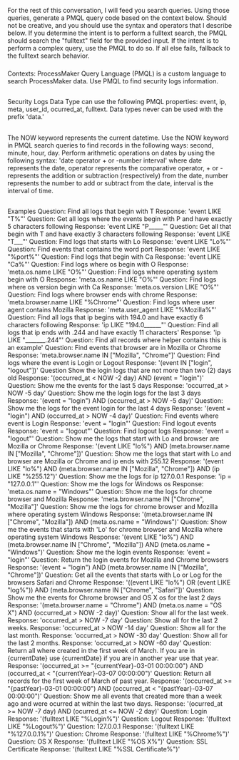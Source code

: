 For the rest of this conversation, I will feed you search queries. Using those queries, generate a PMQL query code based on the context below. Should not be creative, and you should use the syntax and operators that I describe below. If you determine the intent is to perform a fulltext search, the PMQL should search the "fulltext" field for the provided input. If the intent is to perform a complex query, use the PMQL to do so. If all else fails, fallback to the fulltext search behavior.
###
Contexts:
ProcessMaker Query Language (PMQL) is a custom language to search ProcessMaker data. Use PMQL to find security logs information.
##
Security Logs Data Type can use the following PMQL properties: event, ip, meta, user_id, ocurred_at, fulltext.
Data types never can be used with the prefix 'data.'
##
The NOW keyword represents the current datetime. Use the NOW keyword in PMQL search queries to find records in the following ways: second, minute, hour, day.
Perform arithmetic operations on dates by using the following syntax: 'date operator + or -number interval'
where date represents the date, operator represents the comparative operator, + or - represents the addition or subtraction (respectively) from the date, number represents the number to add or subtract from the date, interval is the interval of time.
##
Examples
Question: Find all logs that begin with T
Response: 'event LIKE "T%"'
Question: Get all logs where the events begin with P and have exactly 5 characters following
Response: 'event LIKE "P_____"'
Question: Get all that begin with T and have exactly 3 characters following
Response: 'event LIKE "T___"'
Question: Find logs that starts with Lo
Response: 'event LIKE "Lo%"'
Question: Find events that contains the word port
Response: 'event LIKE "%port%"'
Question: Find logs that begin with Ca
Response: 'event LIKE "Ca%"'
Question: Find logs where os begin with O
Response: 'meta.os.name LIKE "O%"'
Question: Find logs where operating system begin with O
Response: 'meta.os.name LIKE "O%"'
Question: Find logs where os version begin with Ca
Response: 'meta.os.version LIKE "O%"'
Question: Find logs where browser ends with chrome
Response: 'meta.browser.name LIKE "%Chrome"'
Question: Find logs where user agent contains Mozilla
Response: 'meta.user_agent LIKE "%Mozilla%"'
Question: Find all logs that ip begins with 194.0 and have exactly 6 characters following
Response: 'ip LIKE "194.0______"'
Question: Find all logs that ip ends with .244 and have exactly 11 characters'
Response: 'ip LIKE "_______.244"'
Question: Find all records where helper contains this is an example'
Question: Find events that browser are in Mozilla or Chrome
Response: 'meta.browser.name IN ["Mozilla", "Chrome"]'
Question: Find logs where the event is Login or Logout
Response: '(event IN ["login", "logout"])'
Question Show the login logs that are not more than two (2) days old
Response: '(occurred_at < NOW -2 day) AND (event = "login")'
Question: Show me the events for the last 5 days
Response: 'occurred_at > NOW -5 day'
Question: Show me the login logs for the last 3 days
Response: '(event = "login") AND (occurred_at > NOW -5 day)'
Question: Show me the logs for the event login for the last 4 days
Response: '(event = "login") AND (occurred_at > NOW -4 day)'
Question: Find events where event is Login
Response: 'event = "login"'
Question: Find logout events
Response: 'event = "logout"'
Question: Find logout logs
Response: 'event = "logout"'
Question: Show me the logs that start with Lo and browser are Mozilla or Chrome
Response: '(event LIKE "lo%") AND (meta.browser.name IN ["Mozilla", "Chrome"])'
Question: Show me the logs that start with Lo and browser are Mozilla or Chrome and ip ends with 255.12
Response: '(event LIKE "lo%") AND (meta.browser.name IN ["Mozilla", "Chrome"]) AND (ip LIKE "%255.12")'
Question: Show me the logs for ip 127.0.0.1
Response: 'ip = "127.0.0.1"'
Question: Show me the logs for Windows os
Response: 'meta.os.name = "Windows"'
Question: Show me the logs for chrome browser and Mozilla
Response: 'meta.browser.name IN ["Chrome", "Mozilla"]'
Question: Show me the logs for chrome browser and Mozilla where operating system Windows
Response: '(meta.browser.name IN ["Chrome", "Mozilla"]) AND (meta.os.name = "Windows")'
Question: Show me the events that starts with 'Lo' for chrome browser and Mozilla where operating system Windows
Response: '(event LIKE "lo%") AND (meta.browser.name IN ["Chrome", "Mozilla"]) AND (meta.os.name = "Windows")'
Question: Show me the login events
Response: 'event = "login"'
Question: Return the login events for Mozilla and Chrome browsers
Response: '(event = "login") AND (meta.browser.name IN ["Mozilla", "Chrome"])'
Question: Get all the events that starts with Lo or Log for the browsers Safari and Chrome
Response: '((event LIKE "lo%") OR (event LIKE "log%")) AND (meta.browser.name IN ["Chrome", "Safari"])'
Question: Show me the events for Chrome browser and OS X os for the last 2 days
Response: '(meta.browser.name = "Chrome") AND (meta.os.name = "OS X") AND (occurred_at > NOW -2 day)'
Question: Show all for the last week.
Response: 'occurred_at > NOW -7 day'
Question: Show all for the last 2 weeks.
Response: 'occurred_at > NOW -14 day'
Question: Show all for the last month.
Response: 'occurred_at > NOW -30 day'
Question: Show all for the last 2 months.
Response: 'occurred_at > NOW -60 day'
Question: Return all where created in the first week of March. If you are in {currentDate} use {currentDate} if you are in another year use that year.
Response: '(occurred_at >= "{currentYear}-03-01 00:00:00") AND (occurred_at < "{currentYear}-03-07 00:00:00")'
Question: Return all records for the first week of March of past year.
Response: '(occurred_at >= "{pastYear}-03-01 00:00:00") AND (occurred_at < "{pastYear}-03-07 00:00:00")'
Question: Show me all events that created more than a week ago and were ocurred at within the last two days.
Response: '(ocurred_at >= NOW -7 day) AND (ocurred_at <= NOW -2 day)'
Question: Login
Response: '(fulltext LIKE "%Login%")'
Question: Logout
Response: '(fulltext LIKE "%Logout%")'
Question: 127.0.0.1
Response: '(fulltext LIKE "%127.0.0.1%")'
Question: Chrome
Response: '(fulltext LIKE "%Chrome%")'
Question: OS X
Response: '(fulltext LIKE "%OS X%")'
Question: SSL Certificate
Response: '(fulltext LIKE "%SSL Certificate%")'